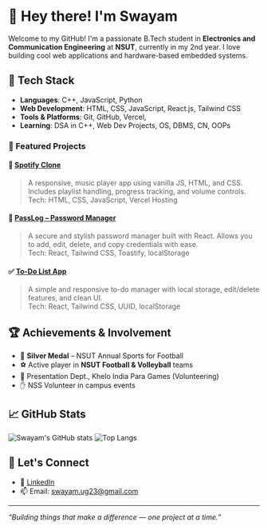 # 👋 Hey there! I'm Swayam 

Welcome to my GitHub! I'm a passionate B.Tech student in **Electronics and Communication Engineering** at **NSUT**, currently in my 2nd year. I love building cool web applications and hardware-based embedded systems.

## 🚀 Tech Stack

- **Languages**: C++, JavaScript, Python
- **Web Development**: HTML, CSS, JavaScript, React.js, Tailwind CSS
- **Tools & Platforms**: Git, GitHub, Vercel,
- **Learning**: DSA in C++, Web Dev Projects, OS, DBMS, CN, OOPs

### 🚀 Featured Projects

#### 🎵 [Spotify Clone](https://spotify-clone-project-k8yg.vercel.app/)
> A responsive, music player app using vanilla JS, HTML, and CSS. Includes playlist handling, progress tracking, and volume controls.  
Tech: HTML, CSS, JavaScript, Vercel Hosting

#### 🔐 [PassLog – Password Manager](https://passlog-password-manager.vercel.app/)
> A secure and stylish password manager built with React. Allows you to add, edit, delete, and copy credentials with ease.  
Tech: React, Tailwind CSS, Toastify, localStorage

#### ✅ [To-Do List App](https://to-do-list-react-app-swart.vercel.app/)
> A simple and responsive to-do manager with local storage, edit/delete features, and clean UI.  
Tech: React, Tailwind CSS, UUID, localStorage
## 🏆 Achievements & Involvement

- 🥈 **Silver Medal** – NSUT Annual Sports for Football
- ⚽ Active player in **NSUT Football & Volleyball** teams
- 📢 Presentation Dept., Khelo India Para Games (Volunteering)
- ✋ NSS Volunteer in campus events

## 📈 GitHub Stats

![Swayam's GitHub stats](https://github-readme-stats.vercel.app/api?username=Swayamug23&show_icons=true&theme=tokyonight)
![Top Langs](https://github-readme-stats.vercel.app/api/top-langs/?username=Swayamug23&layout=compact&theme=tokyonight)

## 🔗 Let's Connect

- 🔗 [LinkedIn](https://www.linkedin.com/in/swayam-negi)
- 📫 Email: swayam.ug23@gmail.com

---

_“Building things that make a difference — one project at a time.”_



<!---
Swayamug23/Swayamug23 is a ✨ special ✨ repository because its `README.md` (this file) appears on your GitHub profile.
You can click the Preview link to take a look at your changes.
--->
